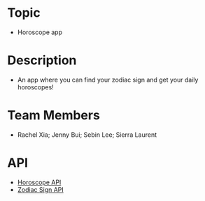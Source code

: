 # Topic
- Horoscope app

# Description
- An app where you can find your zodiac sign and get your daily horoscopes!

# Team Members
- Rachel Xia; Jenny Bui; Sebin Lee; Sierra Laurent

# API
- [Horoscope API](https://horoscope-app-api.vercel.app)
- [Zodiac Sign API](https://rapidapi.com/Tjosh/api/zodiac-sign-api1)

